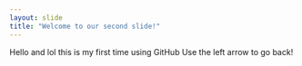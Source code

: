 ```yaml
---
layout: slide
title: "Welcome to our second slide!"
---
```

Hello and lol this is my first time using GitHub
Use the left arrow to go back!
